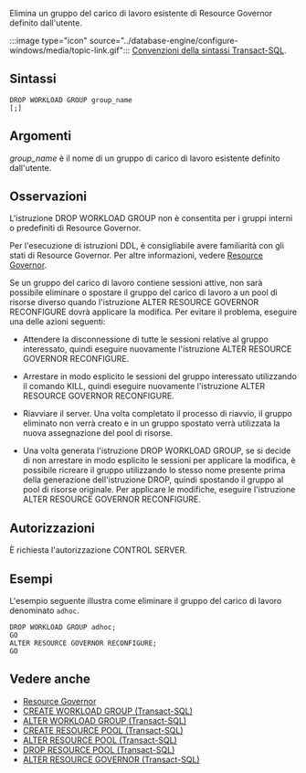 Elimina un gruppo del carico di lavoro esistente di Resource Governor definito dall'utente.

:::image type="icon" source="../database-engine/configure-windows/media/topic-link.gif"::: [Convenzioni della sintassi Transact-SQL](../t-sql/language-elements/transact-sql-syntax-conventions-transact-sql.md).

## <a name="syntax"></a>Sintassi

```syntaxsql
DROP WORKLOAD GROUP group_name
[;]
```

## <a name="arguments"></a>Argomenti

*group_name* è il nome di un gruppo di carico di lavoro esistente definito dall'utente.

## <a name="remarks"></a>Osservazioni

L'istruzione DROP WORKLOAD GROUP non è consentita per i gruppi interni o predefiniti di Resource Governor.

Per l'esecuzione di istruzioni DDL, è consigliabile avere familiarità con gli stati di Resource Governor. Per altre informazioni, vedere [Resource Governor](../relational-databases/resource-governor/resource-governor.md).

Se un gruppo del carico di lavoro contiene sessioni attive, non sarà possibile eliminare o spostare il gruppo del carico di lavoro a un pool di risorse diverso quando l'istruzione ALTER RESOURCE GOVERNOR RECONFIGURE dovrà applicare la modifica. Per evitare il problema, eseguire una delle azioni seguenti:

- Attendere la disconnessione di tutte le sessioni relative al gruppo interessato, quindi eseguire nuovamente l'istruzione ALTER RESOURCE GOVERNOR RECONFIGURE.

- Arrestare in modo esplicito le sessioni del gruppo interessato utilizzando il comando KILL, quindi eseguire nuovamente l'istruzione ALTER RESOURCE GOVERNOR RECONFIGURE.

- Riavviare il server. Una volta completato il processo di riavvio, il gruppo eliminato non verrà creato e in un gruppo spostato verrà utilizzata la nuova assegnazione del pool di risorse.

- Una volta generata l'istruzione DROP WORKLOAD GROUP, se si decide di non arrestare in modo esplicito le sessioni per applicare la modifica, è possibile ricreare il gruppo utilizzando lo stesso nome presente prima della generazione dell'istruzione DROP, quindi spostando il gruppo al pool di risorse originale. Per applicare le modifiche, eseguire l'istruzione ALTER RESOURCE GOVERNOR RECONFIGURE.

## <a name="permissions"></a>Autorizzazioni

È richiesta l'autorizzazione CONTROL SERVER.

## <a name="examples"></a>Esempi

L'esempio seguente illustra come eliminare il gruppo del carico di lavoro denominato `adhoc`.

```
DROP WORKLOAD GROUP adhoc;
GO
ALTER RESOURCE GOVERNOR RECONFIGURE;
GO
```

## <a name="see-also"></a>Vedere anche

- [Resource Governor](../relational-databases/resource-governor/resource-governor.md)
- [CREATE WORKLOAD GROUP &#40;Transact-SQL&#41;](../t-sql/statements/create-workload-group-transact-sql.md)  
- [ALTER WORKLOAD GROUP &#40;Transact-SQL&#41;](../t-sql/statements/alter-workload-group-transact-sql.md)
- [CREATE RESOURCE POOL &#40;Transact-SQL&#41;](../t-sql/statements/create-resource-pool-transact-sql.md)
- [ALTER RESOURCE POOL &#40;Transact-SQL&#41;](../t-sql/statements/alter-resource-pool-transact-sql.md)
- [DROP RESOURCE POOL &#40;Transact-SQL&#41;](../t-sql/statements/drop-resource-pool-transact-sql.md)
- [ALTER RESOURCE GOVERNOR &#40;Transact-SQL&#41;](../t-sql/statements/alter-resource-governor-transact-sql.md)  